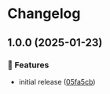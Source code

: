 # Changelog

## 1.0.0 (2025-01-23)

### 🌟 Features

- initial release ([05fa5cb](https://github.com/Norgate-AV/NAVDatabase.Amx.SamsungSyncMasterDisplay/commit/05fa5cb3b1f56611cfa2f4e2b4a30542a191c457))
